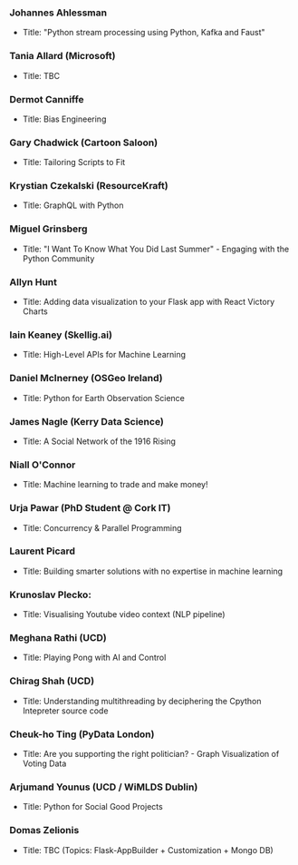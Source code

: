 
### Johannes Ahlessman
* Title: "Python stream processing using Python, Kafka and Faust"

### Tania Allard (Microsoft)
* Title: TBC

### Dermot Canniffe
* Title: Bias Engineering

### Gary Chadwick (Cartoon Saloon)
* Title: Tailoring Scripts to Fit

### Krystian Czekalski (ResourceKraft)
* Title: GraphQL with Python
 
### Miguel Grinsberg
* Title: "I Want To Know What You Did Last Summer" - Engaging with the Python Community

### Allyn Hunt
* Title: Adding data visualization to your Flask app with React Victory Charts

### Iain Keaney (Skellig.ai)
* Title: High-Level APIs for Machine Learning

### Daniel McInerney (OSGeo Ireland)
* Title: Python for Earth Observation Science

### James Nagle (Kerry Data Science)
* Title: A Social Network of the 1916 Rising

### Niall O'Connor 
* Title: Machine learning to trade and make money!

### Urja Pawar (PhD Student @ Cork IT)
* Title:  Concurrency & Parallel Programming 

### Laurent Picard
* Title: Building smarter solutions with no expertise in machine learning

### Krunoslav Plecko:
* Title: Visualising Youtube video context (NLP pipeline)

### Meghana Rathi (UCD)
* Title: Playing Pong with AI and Control

### Chirag Shah (UCD)
* Title: Understanding multithreading by deciphering the Cpython Intepreter source code

### Cheuk-ho Ting (PyData London)
* Title: Are you supporting the right politician? - Graph Visualization of Voting Data

### Arjumand Younus (UCD / WiMLDS Dublin)
* Title: Python for Social Good Projects

### Domas Zelionis
* Title: TBC (Topics: Flask-AppBuilder + Customization + Mongo DB)
